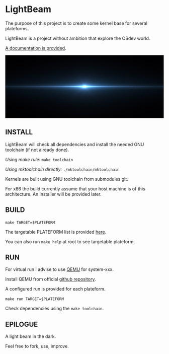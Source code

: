 # LightBeam

The purpose of this project is to create some kernel base for several plateforms.

LightBeam is a project without ambition that explore the OSdev world.

[A documentation is provided](doc/tree.md).

<img src="doc/lightbeam.jpg" width="600" height="200">

## INSTALL

LightBeam will check all dependencies and install the needed GNU toolchain (if not already done).

_Using make rule:_ `make toolchain`

_Using mktoolchain directly:_ `./mktoolchain/mktoolchain`

Kernels are built using GNU toolchain from submodules git.

For x86 the build currently assume that your host machine is of this architecture. An installer will be provided later.

## BUILD

`make TARGET=$PLATEFORM`

The targetable PLATEFORM list is provided [here](src/target/README.md).

You can also run `make help` at root to see targetable plateform.


## RUN

For virtual run I advise to use [QEMU](https://www.qemu.org/docs/master/qemu-doc.html) for system-xxx.

Install QEMU from official [github repository](https://github.com/qemu/qemu).

A configured run is provided for each plateform.

`make run TARGET=$PLATEFORM`

Check dependencies using the `make toolchain`.


## EPILOGUE

A light beam in the dark.

Feel free to fork, use, improve. 